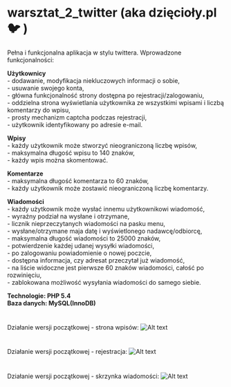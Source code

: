 # warsztat_2_twitter (aka dzięcioły.pl :bird: )

Pełna i funkcjonalna aplikacja w stylu twittera. Wprowadzone funkcjonalności:    

**Użytkownicy**    
        - dodawanie, modyfikacja niekluczowych informacji o sobie,    
        - usuwanie swojego konta,     
        - główna funkcjonalność strony dostępna po rejestracji/zalogowaniu,       
        - oddzielna strona wyświetlania użytkownika ze wszystkimi wpisami i liczbą komentarzy do wpisu,     
        - prosty mechanizm captcha podczas rejestracji,      
        - użytkownik identyfikowany po adresie e-mail.      


**Wpisy**   
        - każdy użytkownik może stworzyć nieograniczoną liczbę wpisów,     
        - maksymalna długość wpisu to 140 znaków,       
        - każdy wpis można skomentować.      

**Komentarze**   
        - maksymalna długość komentarza to 60 znaków,     
        - każdy użytkownik może zostawić nieograniczoną liczbę komentarzy.     
   
**Wiadomości**   
        - każdy użytkownik może wysłać innemu użytkownikowi wiadomość,    
        - wyraźny podział na wysłane i otrzymane,     
        - licznik nieprzeczytanych wiadomości na pasku menu,        
        - wysłane/otrzymane maja datę i wyświetlonego nadawcę/odbiorcę,      
        - maksymalna długość wiadomości to 25000 znaków,       
        - potwierdzenie każdej udanej wysyłki wiadomości,        
        - po zalogowaniu powiadomienie o nowej poczcie,       
        - dostępna informacja, czy adresat przeczytał już wiadomość,            
        - na liście widoczne jest pierwsze 60 znaków wiadomości, całość po rozwinięciu,      
        - zablokowana możliwość wysyłania wiadomości do samego siebie.       

**Technologie: PHP 5.4**     
**Baza danych: MySQL(InnoDB)**
#
Działanie wersji początkowej - strona wpisów: 
![Alt text](https://images86.fotosik.pl/56/21228442c231924b.png "dzięcioły_index")

#
Działanie wersji początkowej - rejestracja: 
![Alt text](https://images85.fotosik.pl/55/a215ccf148c65ac5.png "stwórz_własną_dziuplę")

#
Działanie wersji początkowej - skrzynka wiadomości: 
![Alt text](https://images85.fotosik.pl/55/fadd52b49170b5a6.png "poślij_leśniczego_z_listem")

